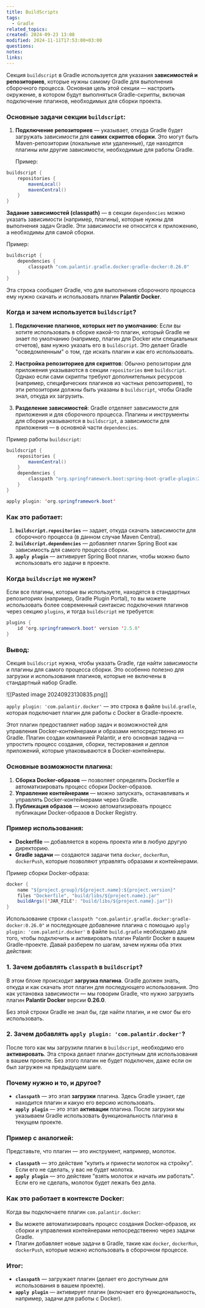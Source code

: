 ```yaml
---
title: BuildScripts
tags:
  - Gradle
related_topics: 
created: 2024-09-23 13:08
modified: 2024-11-11T17:53:00+03:00
questions: 
notes: 
links: 
---
```

Секция `buildscript` в Gradle используется для указания **зависимостей и репозиториев**, которые нужны самому Gradle для выполнения сборочного процесса. Основная цель этой секции — настроить окружение, в котором будут выполняться Gradle-скрипты, включая подключение плагинов, необходимых для сборки проекта.

### Основные задачи секции `buildscript`:

1. **Подключение репозиториев** — указывает, откуда Gradle будет загружать зависимости для **самих скриптов сборки**. Это могут быть Maven-репозитории (локальные или удаленные), где находятся плагины или другие зависимости, необходимые для работы Gradle.
    
    Пример:
```java
buildscript {
    repositories {
        mavenLocal()
        mavenCentral()
    }
}

```

**Задание зависимостей (classpath)** — в секции `dependencies` можно указать зависимости (например, плагины), которые нужны для выполнения задач Gradle. Эти зависимости не относятся к приложению, а необходимы для самой сборки.

Пример:
```java
buildscript {
    dependencies {
        classpath "com.palantir.gradle.docker:gradle-docker:0.26.0"
    }
}


```

Эта строка сообщает Gradle, что для выполнения сборочного процесса ему нужно скачать и использовать плагин **Palantir Docker**.

### Когда и зачем используется `buildscript`?

1. **Подключение плагинов, которых нет по умолчанию**: Если вы хотите использовать в сборке какой-то плагин, который Gradle не знает по умолчанию (например, плагин для Docker или специальных отчетов), вам нужно указать его в `buildscript`. Это делает Gradle "осведомленным" о том, где искать плагин и как его использовать.
    
2. **Настройка репозиториев для скриптов**: Обычно репозитории для приложения указываются в секции `repositories` вне `buildscript`. Однако если сами скрипты требуют дополнительных ресурсов (например, специфических плагинов из частных репозиториев), то эти репозитории должны быть указаны в `buildscript`, чтобы Gradle знал, откуда их загрузить.
    
3. **Разделение зависимостей**: Gradle отделяет зависимости для приложения и для сборочного процесса. Плагины и инструменты для сборки указываются в `buildscript`, а зависимости для приложения — в основной части `dependencies`.

Пример работы `buildscript`:
```java
buildscript {
    repositories {
        mavenCentral()
    }
    dependencies {
        classpath "org.springframework.boot:spring-boot-gradle-plugin:2.5.0"
    }
}

apply plugin: 'org.springframework.boot'

```
### Как это работает:

1. **`buildscript.repositories`** — задает, откуда скачать зависимости для сборочного процесса (в данном случае Maven Central).
2. **`buildscript.dependencies`** — добавляет плагин Spring Boot как зависимость для самого процесса сборки.
3. **`apply plugin`** — активирует Spring Boot плагин, чтобы можно было использовать его задачи в проекте.

### Когда `buildscript` не нужен?

Если все плагины, которые вы используете, находятся в стандартных репозиториях (например, Gradle Plugin Portal), то вы можете использовать более современный синтаксис подключения плагинов через секцию `plugins`, и тогда `buildscript` не требуется:

```java
plugins {
    id 'org.springframework.boot' version '2.5.0'
}

```

### Вывод:

Секция `buildscript` нужна, чтобы указать Gradle, где найти зависимости и плагины для самого процесса сборки. Это особенно полезно для загрузки и использования плагинов, которые не включены в стандартный набор Gradle.



![[Pasted image 20240923130835.png]]



`apply plugin: 'com.palantir.docker'` — это строка в файле `build.gradle`, которая подключает плагин для работы с Docker в Gradle-проекте.

Этот плагин предоставляет набор задач и возможностей для управления Docker-контейнерами и образами непосредственно из Gradle. Плагин создан компанией Palantir, и его основная задача — упростить процесс создания, сборки, тестирования и деплоя приложений, которые упаковываются в Docker-контейнеры.

### Основные возможности плагина:

1. **Сборка Docker-образов** — позволяет определять Dockerfile и автоматизировать процесс сборки Docker-образов.
2. **Управление контейнерами** — можно запускать, останавливать и управлять Docker-контейнерами через Gradle.
3. **Публикация образов** — можно автоматизировать процесс публикации Docker-образов в Docker Registry.

### Пример использования:

- **Dockerfile** — добавляется в корень проекта или в любую другую директорию.
- **Gradle задачи** — создаются задачи типа `docker`, `dockerRun`, `dockerPush`, которые позволяют управлять образами и контейнерами.

Пример сборки Docker-образа:
```java
docker {
    name "${project.group}/${project.name}:${project.version}"
    files "Dockerfile", "build/libs/${project.name}.jar"
    buildArgs(['JAR_FILE': "build/libs/${project.name}.jar"])
}

```

Использование строки `classpath "com.palantir.gradle.docker:gradle-docker:0.26.0"` и последующее добавление плагина с помощью `apply plugin: 'com.palantir.docker'` в файле `build.gradle` необходимо для того, чтобы подключить и активировать плагин Palantir Docker в вашем Gradle-проекте. Давай разберем по шагам, зачем нужны оба этих действия:

### 1. **Зачем добавлять `classpath` в `buildscript`?**

В этом блоке происходит **загрузка плагина**. Gradle должен знать, откуда и как скачать этот плагин для последующего использования. Это как установка зависимости — мы говорим Gradle, что нужно загрузить плагин **Palantir Docker** версии **0.26.0**.

Без этой строки Gradle не знал бы, где найти плагин, и не смог бы его использовать.

### 2. **Зачем добавлять `apply plugin: 'com.palantir.docker'`?**

После того как мы загрузили плагин в `buildscript`, необходимо его **активировать**. Эта строка делает плагин доступным для использования в вашем проекте. Без этого плагин не будет подключен, даже если он был загружен на предыдущем шаге.

### Почему нужно и то, и другое?

- **`classpath`** — это этап **загрузки** плагина. Здесь Gradle узнает, где находится плагин и какую его версию использовать.
- **`apply plugin`** — это этап **активации** плагина. После загрузки мы указываем Gradle использовать функциональность плагина в текущем проекте.

### Пример с аналогией:

Представьте, что плагин — это инструмент, например, молоток.

- **`classpath`** — это действие "купить и принести молоток на стройку". Если его не сделать, у вас не будет молотка.
- **`apply plugin`** — это действие "взять молоток и начать им работать". Если его не сделать, молоток будет лежать без дела.

### Как это работает в контексте Docker:

Когда вы подключаете плагин `com.palantir.docker`:

- Вы можете автоматизировать процесс создания Docker-образов, их сборки и управления контейнерами непосредственно через задачи Gradle.
- Плагин добавляет новые задачи в Gradle, такие как `docker`, `dockerRun`, `dockerPush`, которые можно использовать в сборочном процессе.

### Итог:

- **`classpath`** — загружает плагин (делает его доступным для использования в вашем проекте).
- **`apply plugin`** — активирует плагин (включает его функциональность, например, задачи для работы с Docker).